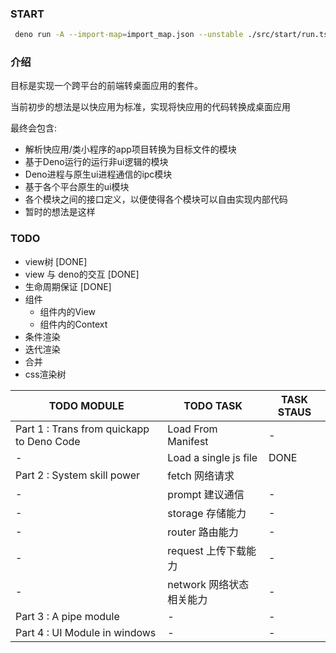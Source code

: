 <!--
 * @Author: kfdykme
--> 

### START

```bash
 deno run -A --import-map=import_map.json --unstable ./src/start/run.ts
```

### 介绍

目标是实现一个跨平台的前端转桌面应用的套件。

当前初步的想法是以快应用为标准，实现将快应用的代码转换成桌面应用

最终会包含:
- 解析快应用/类小程序的app项目转换为目标文件的模块
- 基于Deno运行的运行非ui逻辑的模块
- Deno进程与原生ui进程通信的ipc模块
- 基于各个平台原生的ui模块
- 各个模块之间的接口定义，以便使得各个模块可以自由实现内部代码
- 暂时的想法是这样




### TODO

- view树 [DONE]
- view 与 deno的交互 [DONE]
- 生命周期保证 [DONE]
- 组件
    - 组件内的View
    - 组件内的Context
- 条件渲染
- 迭代渲染
- 合并
- css渲染树

TODO MODULE | TODO TASK | TASK STAUS 
--- | --- | --- | 
Part 1 : Trans from quickapp to Deno Code | Load From Manifest | -
 |-  | Load a single js file | DONE
Part 2 : System skill power   | fetch  网络请求|
 |- | prompt  建议通信 | -
 |- | storage 存储能力 | -
 |- | router 路由能力 | - 
 |- | request 上传下载能力 | - 
 |- | network 网络状态相关能力 | -
Part 3 : A pipe module | - | -
Part 4 : UI Module in windows | - | -